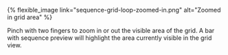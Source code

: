 ---
---

{% flexible_image link="sequence-grid-loop-zoomed-in.png" alt="Zoomed in grid area" %}

Pinch with two fingers to zoom in or out the visible area of the grid. A bar with sequence preview will highlight the area currently visible in the grid view.